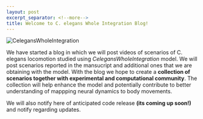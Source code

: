 ```yaml
---
layout: post
excerpt_separator: <!--more-->
title: Welcome to C. elegans Whole Integration Blog!
---
```


![_CelegansWholeIntegration_](/CelegansWholeIntegration/media/worm_comb.png)

We have started a blog in which we will post videos of scenarios of C. elegans locomotion studied using _CelegansWholeIntegration_ model. We will post scenarios reported in the mansucript and additional ones that we are obtaining with the model. With the blog we hope to create a **collection of scenarios together with experimental and computational community**. The collection will help enhance the model and potentially contribute to better understanding of mappping neural dynamics to body movements.

We will also notify here of anticipated code release **(its coming up soon!)** and notify regarding updates. 

<!--more-->
